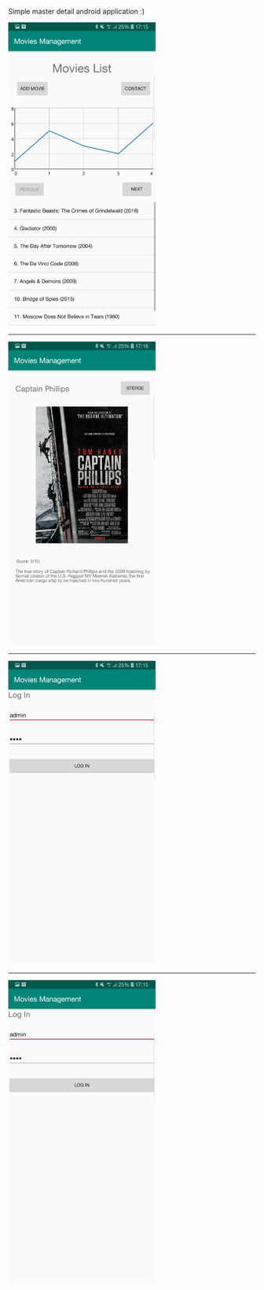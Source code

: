 Simple master detail android application :)

<img src="https://raw.githubusercontent.com/antalalexandru/MasterDetail2/master/screenshots/Screenshot_20190116-171554.jpg" width="300px">
<hr>
<img src="https://raw.githubusercontent.com/antalalexandru/MasterDetail2/master/screenshots/Screenshot_20190116-171630.jpg" width="300px">
<hr>
<img src="https://raw.githubusercontent.com/antalalexandru/MasterDetail2/master/screenshots/Screenshot_20190116-171548.jpg" width="300px">
<hr>
<img src="https://raw.githubusercontent.com/antalalexandru/MasterDetail2/master/screenshots/Screenshot_20190116-171548.jpg" width="300px">

